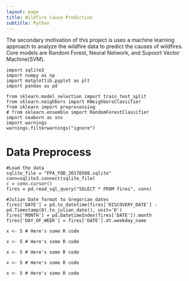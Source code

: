 ```yaml
---
layout: page
title: Wildfire Cause Prediction
subtitle: Python
---
```


<div class="main-explain-area jumbotron">
  <p>The secondary motivation of this project is uses a machine learning approach to analyze the wildfire data to predict the causes of wildfires. Core models are Random Forest, Neural Network, and Supoort Vector Machine(SVM).  </p>
</div>

```
import sqlite3
import numpy as np
import matplotlib.pyplot as plt
import pandas as pd

from sklearn.model_selection import train_test_split
from sklearn.neighbors import KNeighborsClassifier
from sklearn import preprocessing
# from sklearn.ensemble import RandomForestClassifier
import seaborn as sns
import warnings
warnings.filterwarnings("ignore")
```


# Data Preprocess

```
#Load the data 
sqlite_file = "FPA_FOD_20170508.sqlite"
conn=sqlite3.connect(sqlite_file)
c = conn.cursor()
fires = pd.read_sql_query("SELECT * FROM fires", conn)
```

```
#Julian Date format to Gregorian dates
fires['DATE'] = pd.to_datetime(fires['DISCOVERY_DATE'] - pd.Timestamp(0).to_julian_date(), unit='D')
fires['MONTH'] = pd.DatetimeIndex(fires['DATE']).month
fires['DAY_OF_WEEK'] = fires['DATE'].dt.weekday_name
```


```
x <- 5 # Here's some R code
```



```
x <- 5 # Here's some R code
```



```
x <- 5 # Here's some R code
```




```
x <- 5 # Here's some R code
```



```
x <- 5 # Here's some R code
```
